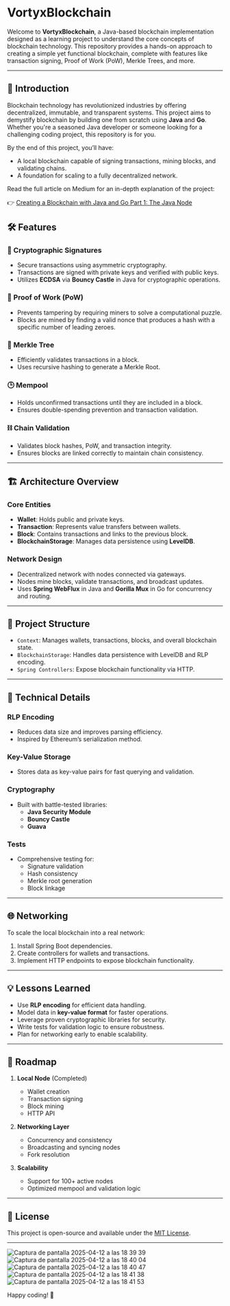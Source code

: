 # VortyxBlockchain

Welcome to **VortyxBlockchain**, a Java-based blockchain implementation designed as a learning project to understand the core concepts of blockchain technology. This repository provides a hands-on approach to creating a simple yet functional blockchain, complete with features like transaction signing, Proof of Work (PoW), Merkle Trees, and more.

---

## 🚀 Introduction

Blockchain technology has revolutionized industries by offering decentralized, immutable, and transparent systems. This project aims to demystify blockchain by building one from scratch using **Java** and **Go**. Whether you're a seasoned Java developer or someone looking for a challenging coding project, this repository is for you.

By the end of this project, you’ll have:
- A local blockchain capable of signing transactions, mining blocks, and validating chains.
- A foundation for scaling to a fully decentralized network.

Read the full article on Medium for an in-depth explanation of the project:  

👉 [Creating a Blockchain with Java and Go Part 1: The Java Node](https://medium.com/@coderanchel/creating-a-blockchain-with-java-and-go-part-1-the-java-node-c10f5f51b60e)

## 🛠️ Features

### 🔐 Cryptographic Signatures
- Secure transactions using asymmetric cryptography.
- Transactions are signed with private keys and verified with public keys.
- Utilizes **ECDSA** via **Bouncy Castle** in Java for cryptographic operations.

### 🔨 Proof of Work (PoW)
- Prevents tampering by requiring miners to solve a computational puzzle.
- Blocks are mined by finding a valid nonce that produces a hash with a specific number of leading zeroes.

### 🌲 Merkle Tree
- Efficiently validates transactions in a block.
- Uses recursive hashing to generate a Merkle Root.

### 🕒 Mempool
- Holds unconfirmed transactions until they are included in a block.
- Ensures double-spending prevention and transaction validation.

### ⛓️ Chain Validation
- Validates block hashes, PoW, and transaction integrity.
- Ensures blocks are linked correctly to maintain chain consistency.

---

## 🏗️ Architecture Overview

### Core Entities
- **Wallet**: Holds public and private keys.
- **Transaction**: Represents value transfers between wallets.
- **Block**: Contains transactions and links to the previous block.
- **BlockchainStorage**: Manages data persistence using **LevelDB**.

### Network Design
- Decentralized network with nodes connected via gateways.
- Nodes mine blocks, validate transactions, and broadcast updates.
- Uses **Spring WebFlux** in Java and **Gorilla Mux** in Go for concurrency and routing.

---

## 📂 Project Structure

- `Context`: Manages wallets, transactions, blocks, and overall blockchain state.
- `BlockchainStorage`: Handles data persistence with LevelDB and RLP encoding.
- `Spring Controllers`: Expose blockchain functionality via HTTP.

---

## 🧬 Technical Details

### RLP Encoding
- Reduces data size and improves parsing efficiency.
- Inspired by Ethereum’s serialization method.

### Key-Value Storage
- Stores data as key-value pairs for fast querying and validation.

### Cryptography
- Built with battle-tested libraries:
  - **Java Security Module**
  - **Bouncy Castle**
  - **Guava**

### Tests
- Comprehensive testing for:
  - Signature validation
  - Hash consistency
  - Merkle root generation
  - Block linkage

---

## 🌐 Networking

To scale the local blockchain into a real network:
1. Install Spring Boot dependencies.
2. Create controllers for wallets and transactions.
3. Implement HTTP endpoints to expose blockchain functionality.

---

## 💡 Lessons Learned

- Use **RLP encoding** for efficient data handling.
- Model data in **key-value format** for faster operations.
- Leverage proven cryptographic libraries for security.
- Write tests for validation logic to ensure robustness.
- Plan for networking early to enable scalability.

---

## 📜 Roadmap

1. **Local Node** (Completed)
   - Wallet creation
   - Transaction signing
   - Block mining
   - HTTP API

2. **Networking Layer**
   - Concurrency and consistency
   - Broadcasting and syncing nodes
   - Fork resolution

3. **Scalability**
   - Support for 100+ active nodes
   - Optimized mempool and validation logic

---

## 📜 License

This project is open-source and available under the [MIT License](LICENSE).

---
![Captura de pantalla 2025-04-12 a las 18 39 39](https://github.com/user-attachments/assets/5789e7bf-85f7-4971-aa06-e562eee2f024)
![Captura de pantalla 2025-04-12 a las 18 40 04](https://github.com/user-attachments/assets/07053a0a-4985-4082-be5b-37aee38ad564)
![Captura de pantalla 2025-04-12 a las 18 40 47](https://github.com/user-attachments/assets/239ba7d7-fbe0-476d-8be8-ada9560f5da3)
![Captura de pantalla 2025-04-12 a las 18 41 38](https://github.com/user-attachments/assets/0b714581-c9ab-4df0-bb31-7643d45e090b)
![Captura de pantalla 2025-04-12 a las 18 41 53](https://github.com/user-attachments/assets/af1d0a5a-af97-4f1b-a305-a3f39ea656d8)

Happy coding! 🚀

